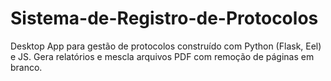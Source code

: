 # Sistema-de-Registro-de-Protocolos
Desktop App para gestão de protocolos construído com Python (Flask, Eel) e JS. Gera relatórios e mescla arquivos PDF com remoção de páginas em branco.
